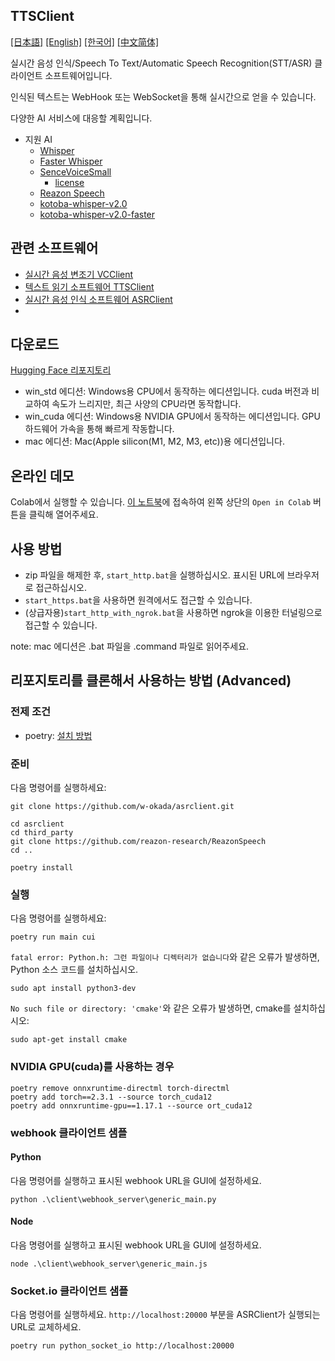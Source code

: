 TTSClient
---
  [[日本語]](./README.md) [[English]](./README_en.md) [[한국어]](./README_ko.md) [[中文简体]](./README_cn.md)

실시간 음성 인식/Speech To Text/Automatic Speech Recognition(STT/ASR) 클라이언트 소프트웨어입니다.

인식된 텍스트는 WebHook 또는 WebSocket을 통해 실시간으로 얻을 수 있습니다.

다양한 AI 서비스에 대응할 계획입니다.

- 지원 AI
  - [Whisper](https://github.com/openai/whisper)
  - [Faster Whisper](https://github.com/SYSTRAN/faster-whisper)
  - [SenceVoiceSmall](https://github.com/FunAudioLLM/SenseVoice)
    - [license](https://github.com/FunAudioLLM/SenseVoice/blob/main/LICENSE)
  - [Reazon Speech](https://research.reazon.jp/projects/ReazonSpeech/index.html)
  - [kotoba-whisper-v2.0](https://huggingface.co/kotoba-tech/kotoba-whisper-v2.0)
  - [kotoba-whisper-v2.0-faster](https://huggingface.co/kotoba-tech/kotoba-whisper-v2.0-faster)


## 관련 소프트웨어
- [실시간 음성 변조기 VCClient](https://github.com/w-okada/voice-changer)
- [텍스트 읽기 소프트웨어 TTSClient](https://github.com/w-okada/ttsclient)
- [실시간 음성 인식 소프트웨어 ASRClient](https://github.com/w-okada/asrclient)
- 
## 다운로드
[Hugging Face 리포지토리](https://huggingface.co/wok000/asrclient000/tree/main)

- win_std 에디션: Windows용 CPU에서 동작하는 에디션입니다. cuda 버전과 비교하여 속도가 느리지만, 최근 사양의 CPU라면 동작합니다.
- win_cuda 에디션: Windows용 NVIDIA GPU에서 동작하는 에디션입니다. GPU 하드웨어 가속을 통해 빠르게 작동합니다.
- mac 에디션: Mac(Apple silicon(M1, M2, M3, etc))용 에디션입니다.

## 온라인 데모

Colab에서 실행할 수 있습니다.
[이 노트북](https://github.com/w-okada/asrclient/blob/master/w_okada's_ASR_Client.ipynb)에 접속하여 왼쪽 상단의 `Open in Colab` 버튼을 클릭해 열어주세요.

## 사용 방법
- zip 파일을 해제한 후, `start_http.bat`을 실행하십시오. 표시된 URL에 브라우저로 접근하십시오.
- `start_https.bat`을 사용하면 원격에서도 접근할 수 있습니다.
- (상급자용)`start_http_with_ngrok.bat`을 사용하면 ngrok을 이용한 터널링으로 접근할 수 있습니다.

note: mac 에디션은 .bat 파일을 .command 파일로 읽어주세요.

## 리포지토리를 클론해서 사용하는 방법 (Advanced)
### 전제 조건

- poetry: [설치 방법](https://python-poetry.org/docs/#installing-with-the-official-installer)

### 준비
다음 명령어를 실행하세요:

```
git clone https://github.com/w-okada/asrclient.git

cd asrclient
cd third_party
git clone https://github.com/reazon-research/ReazonSpeech
cd ..

poetry install
```

### 실행
다음 명령어를 실행하세요:
```
poetry run main cui
```

`fatal error: Python.h: 그런 파일이나 디렉터리가 없습니다`와 같은 오류가 발생하면, Python 소스 코드를 설치하십시오.
```
sudo apt install python3-dev
```


`No such file or directory: 'cmake'`와 같은 오류가 발생하면, cmake를 설치하십시오:
```
sudo apt-get install cmake
```

### NVIDIA GPU(cuda)를 사용하는 경우

```
poetry remove onnxruntime-directml torch-directml
poetry add torch==2.3.1 --source torch_cuda12
poetry add onnxruntime-gpu==1.17.1 --source ort_cuda12
```


### webhook 클라이언트 샘플

#### Python
다음 명령어를 실행하고 표시된 webhook URL을 GUI에 설정하세요.
```
python .\client\webhook_server\generic_main.py
```

#### Node
다음 명령어를 실행하고 표시된 webhook URL을 GUI에 설정하세요.
```
node .\client\webhook_server\generic_main.js
```

### Socket.io 클라이언트 샘플
다음 명령어를 실행하세요.
`http://localhost:20000` 부분을 ASRClient가 실행되는 URL로 교체하세요.
```
poetry run python_socket_io http://localhost:20000
```
